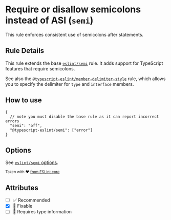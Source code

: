 # Require or disallow semicolons instead of ASI (`semi`)

This rule enforces consistent use of semicolons after statements.

## Rule Details

This rule extends the base [`eslint/semi`](https://eslint.org/docs/rules/semi)
rule. It adds support for TypeScript features that require semicolons.

See also the
[`@typescript-eslint/member-delimiter-style`](member-delimiter-style.md) rule,
which allows you to specify the delimiter for `type` and `interface` members.

## How to use

```jsonc
{
  // note you must disable the base rule as it can report incorrect errors
  "semi": "off",
  "@typescript-eslint/semi": ["error"]
}
```

## Options

See [`eslint/semi` options](https://eslint.org/docs/rules/semi#options).

<sup>Taken with ❤️
[from ESLint core](https://github.com/eslint/eslint/blob/master/docs/rules/semi.md)</sup>

## Attributes

- [ ] ✅ Recommended
- [x] 🔧 Fixable
- [ ] 💭 Requires type information
